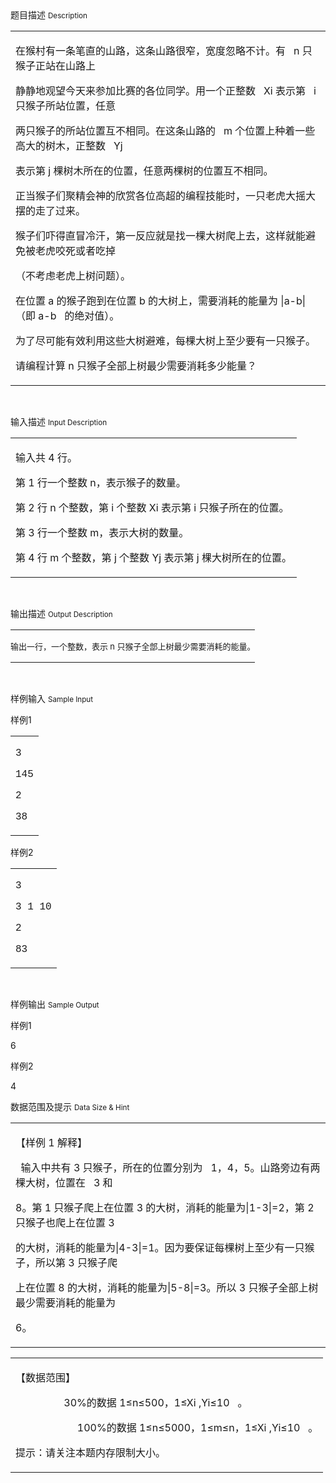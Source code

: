 <div class="panel panel-default">
<div class="area-title">
<span>
题目描述
<small>Description</small>
</span></div>
<div class="panel-body">

<table cellpadding="0" cellspacing="0" style="" width="602"><tbody><tr><td style="" valign="top"><p><span style="">在猴村有一条笔直的山路，这条山路很窄，宽度忽略不计。有   </span><span style="">n </span><span style="">只猴子正站在山路上</span></p><p><span style="">静静地观望今天来参加比赛的各位同学。用一个正整数   </span><span style="">X</span><span style="">i </span><span style="">表示第   </span><span style="">i </span><span style="">只猴子所站位置，任意</span></p><p><span style="">两只猴子的所站位置互不相同。在这条山路的   </span><span style="">m </span><span style="">个位置上种着一些高大的树木，正整数   </span><span style="">Y</span><span style="">j</span></p><p><span style="">表示第 </span><span style="">j </span><span style="">棵树木所在的位置，任意两棵树的位置互不相同。</span></p><p><span style="">正当猴子们聚精会神的欣赏各位高超的编程技能时，一只老虎大摇大摆的走了过来。</span></p><p><span style="">猴子们吓得直冒冷汗，第一反应就是找一棵大树爬上去，这样就能避免被老虎咬死或者吃掉</span></p><p><span style="">（不考虑老虎上树问题）。</span></p><p><span style="">在位置 </span><span style="">a </span><span style="">的猴子跑到在位置 </span><span style="">b </span><span style="">的大树上，需要消耗的能量为 </span><span style="">|a-b|</span><span style="">（即</span><span style=""> a-b   </span><span style="">的绝对值）。</span></p><p><span style="">为了尽可能有效利用这些大树避难，每棵大树上至少要有一只猴子。</span></p><p><span style="">请编程计算 </span><span style="">n </span><span style="">只猴子全部上树最少需要消耗多少能量？</span></p></td></tr></tbody></table><p><br></p>

</div>
</div>

<div class="panel panel-default">
<div class="area-title">
<span>
输入描述
<small>Input Description</small>
</span></div>
<div class="panel-body">
<table cellpadding="0" cellspacing="0" width="496"><tbody><tr><td style="" valign="top"><p><span style="">输入共 </span><span style="">4 </span><span style="">行。</span></p><p><span style="">第 </span><span style="">1 </span><span style="">行一个整数 </span><span style="">n</span><span style="">，表示猴子的数量。</span></p><p><span style="">第 </span><span style="">2 </span><span style="">行 </span><span style="">n </span><span style="">个整数，第 </span><span style="">i </span><span style="">个整数 </span><span style="">X</span><span style="">i </span><span style="">表示第 </span><span style="">i </span><span style="">只猴子所在的位置。</span></p><p><span style="">第 </span><span style="">3 </span><span style="">行一个整数 </span><span style="">m</span><span style="">，表示大树的数量。</span></p><p><span style="">第 </span><span style="">4 </span><span style="">行 </span><span style="">m </span><span style="">个整数，第 </span><span style="">j </span><span style="">个整数 </span><span style="">Y</span><span style="">j </span><span style="">表示第 </span><span style="">j </span><span style="">棵大树所在的位置。</span></p></td></tr></tbody></table><p><br></p>

</div>
</div>
<div  class="panel panel-default">
<div class="area-title">
<span>
输出描述
<small>Output Description</small>
</span></div>
<div class="panel-body">

<table cellspacing="0" cellpadding="0" hspace="0" vspace="0" width="496"><tbody><tr class="firstRow"><td valign="top" style="padding-top:0;padding-right:0;padding-bottom:0;padding-left:0"><p><span style="font-size: 13px;font-family: 宋体">输出一行，一个整数，表示 </span><span style="font-size: 13px">n </span><span style="font-size: 13px;font-family: 宋体">只猴子全部上树最少需要消耗的能量。</span></p></td></tr></tbody></table><p><br/></p>

</div>
</div>


<div class="panel panel-default">
<div class="area-title">
<span>
样例输入
<small>Sample Input</small>
</span></div>
<div class="panel-body">
<p>样例1<br></p><table cellpadding="0" cellspacing="0" width="90"><tbody><tr><td style="" valign="top"><p><span style="font-family: 'Courier New';">3</span></p><p><span style="font-family: 'Courier New';">145</span></p><p><span style="font-family: 'Courier New';">2</span></p><p><span style="font-family: 'Courier New';">38</span></p></td></tr></tbody></table><p>样例2</p><table cellpadding="0" cellspacing="0" width="98"><tbody><tr><td style="" valign="top"><p><span style="font-family: 'Courier New';">3</span></p><p><span style="font-family: 'Courier New';">3 1 10</span></p><p><span style="font-family: 'Courier New';">2</span></p><p><span style="font-family: 'Courier New';">83</span></p></td></tr></tbody></table><p><br></p>

</div>
</div>

<div class="panel panel-default">
<div class="area-title">
<span>
样例输出
<small>Sample Output</small>
</span></div>
<div class="panel-body">
<p>样例1</p><p>6</p><p>样例2</p><p>4</p>

</div>
</div>

<div class="panel panel-default">
<div class="area-title">
<span>
数据范围及提示
<small>Data Size & Hint</small>
</span></div>
<div class="panel-body">
<table cellpadding="0" cellspacing="0" style="" width="602"><tbody><tr><td style="" valign="top"><p><span style="">【样例 1 解释】</span></p><p><span style="">  </span><span style="">输入中共有 3 只猴子，所在的位置分别为   1，4，5。山路旁边有两棵大树，位置在   3 和</span></p><p><span style="">8</span><span style="">。第 1 只猴子爬上在位置 3 的大树，消耗的能量为|1-3|=2，第 2 只猴子也爬上在位置 3</span></p><p><span style="">的大树，消耗的能量为|4-3|=1。因为要保证每棵树上至少有一只猴子，所以第 3 只猴子爬</span></p><p><span style="">上在位置 8 的大树，消耗的能量为|5-8|=3。所以 </span><span style="">3 </span><span style="">只猴子全部上树最少需要消耗的能量为</span></p><p><span style="">6</span><span style="">。</span></p></td></tr></tbody></table><table cellpadding="0" cellspacing="0" width="394"><tbody><tr><td style="" valign="top"><p><span style="">【数据范围】</span></p><p><span style="">                  </span><span style="">30%</span><span style="">的数据 </span><span style="">1≤n≤500</span><span style="">，</span><span style="">1≤X</span><span style="">i </span><span style="">,Y</span><span style="">i</span><span style="">≤10   。</span></p><p><span style="">                       </span><span style="">100%</span><span style="">的数据 </span><span style="">1≤n≤5000</span><span style="">，</span><span style="">1≤m≤n</span><span style="">，</span><span style="">1≤X</span><span style="">i </span><span style="">,Y</span><span style="">i</span><span style="">≤10   。</span></p><p><span style="">提示：请关注本题内存限制大小。</span></p></td></tr></tbody></table><p><br></p>
</div>
</div>
